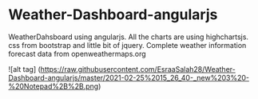 # Weather-Dashboard-angularjs

WeatherDahsboard using angularjs.
 All the charts are using highchartsjs. css from bootstrap and little bit of jquery. Complete weather information forecast data from openweathermaps.org

![alt tag] (https://raw.githubusercontent.com/EsraaSalah28/Weather-Dashboard-angularjs/master/2021-02-25%2015_26_40-_new%203%20-%20Notepad%2B%2B.png)